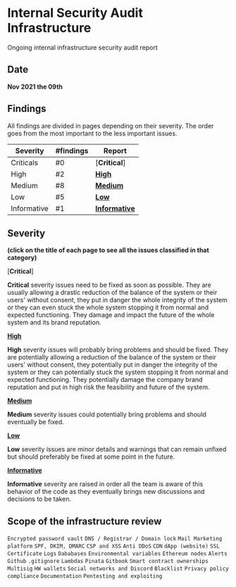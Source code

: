 # Internal Security Audit Infrastructure

Ongoing internal infrastructure security audit report

## Date 

**Nov 2021 the 09th**


## Findings

All findings are divided in pages depending on their severity. The order goes from the most important to the less important issues.

| Severity                |     #findings                                                                                                   | Report   |                    
| ---------------------- | ---------------------------------------------------------------- | --------------------------------- |
| Criticals               | #0                            | [**Critical**]  | 
| High              | #2                            | [**High**](./High.md)    |
| Medium             | #8                            | [**Medium**](./Medium.md) |
| Low            | #5                            | [**Low**](./Low.md) |
| Informative            | #1                            | [**Informative**](./Informative.md) |


## Severity
**(click on the title of each page to see all the issues classified in that category)**

[**Critical**]

**Critical** severity issues need to be fixed as soon as possible. They are usually allowing a drastic reduction of the balance of the system or their users' without consent, they put in danger the whole integrity of the system or they can even stuck the whole system stopping it from normal and expected functioning. They damage and impact the future of the whole system and its brand reputation.

[**High**](./High.md) 

**High** severity issues will probably bring problems and should be fixed. They are potentially allowing a reduction of the balance of the system or their users' without consent, they potentially put in danger the  integrity of the system or they can potentially stuck the  system stopping it from normal and expected functioning. They potentially damage the company brand reputation and put in high risk the feasibility and future of the system.

[**Medium**](./Medium.md)

**Medium** severity issues could potentially bring problems and should eventually be fixed.

[**Low**](./Low.md)

**Low** severity issues are minor details and warnings that can remain unfixed but should preferably be fixed at some point in the future.

[**Informative**](./Informative.md)

**Informative** severity are raised in order all the team is aware of this behavior of the code as they eventually brings new discussions and decisions to be taken.

## Scope of the infrastructure review

`Encrypted password vault`
`DNS / Registrar / Domain lock`
`Mail Marketing platform`
`SPF, DKIM, DMARC`
`CSP and XSS`
`Anti DDoS`
`CDN`
`dApp (website)`
`SSL Certificate`
`Logs`
`Dababases`
`Environmental variables`
`Ethereum nodes`
`Alerts`
`Github`
`.gitignore`
`Lambdas`
`Pinata`
`Gitbook`
`Smart contract ownerships`
`Multisig`
`HW wallets`
`Social networks and Discord`
`Blacklist`
`Privacy policy compliance`
`Documentation`
`Pentesting and exploiting`

